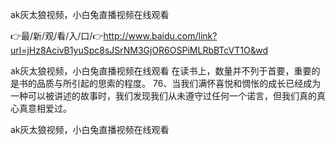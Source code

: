 ak灰太狼视频，小白兔直播视频在线观看

👉最/新/观/看/入/口/👉http://www.baidu.com/link?url=jHz8AcivB1yuSpc8sJSrNM3GjOR6OSPiMLRbBTcVT1O&wd

ak灰太狼视频，小白兔直播视频在线观看	在读书上，数量并不列于首要，重要的是书的品质与所引起的思索的程度。
	76、当我们满怀喜悦和惆怅的成长已经成为一种可以被讲述的故事时，我们发现我们从未遵守过任何一个诺言，但我们真的真心真意相爱过。


ak灰太狼视频，小白兔直播视频在线观看
